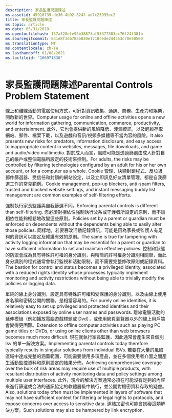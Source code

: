 ```yaml
---
description: 家長監護問題陳述
ms.assetid: 45918739-de36-4b92-824f-ad7c23995ec2
title: 家長監護問題陳述
ms.topic: article
ms.date: 05/31/2018
ms.openlocfilehash: 137a328efe96b38873af53377583ec76f24f381b
ms.sourcegitcommit: 831e8f3db78ab820e1710cede244553c70e50500
ms.translationtype: MT
ms.contentlocale: zh-TW
ms.lasthandoff: 01/08/2021
ms.locfileid: "106971830"
---
```

# <a name="parental-controls-problem-statement"></a><span data-ttu-id="6ea96-103">家長監護問題陳述</span><span class="sxs-lookup"><span data-stu-id="6ea96-103">Parental Controls Problem Statement</span></span>

<span data-ttu-id="6ea96-104">線上和離線活動的電腦使用方式，可針對資訊收集、通訊、商務、生產力和娛樂，開啟新的世界。</span><span class="sxs-lookup"><span data-stu-id="6ea96-104">Computer usage for online and offline activities opens a new world for information gathering, communication, commerce, productivity, and entertainment.</span></span> <span data-ttu-id="6ea96-105">此外，它也會提供新的風險降低、洩漏資訊，以及輕鬆存取網站、郵件、檔案下載，以及遊戲和音訊/視頻多媒體等不當內容的風險。</span><span class="sxs-lookup"><span data-stu-id="6ea96-105">It also presents new risks for predators, information disclosure, and easy access to inappropriate content in websites, messages, file downloads, and game and audio/video multimedia.</span></span> <span data-ttu-id="6ea96-106">對於成人而言，風險可能是透過篩選由成人針對自己的帳戶或整個電腦所設定的技術來控制。</span><span class="sxs-lookup"><span data-stu-id="6ea96-106">For adults, the risks may be controlled by filtering technologies configured by an adult for his or her own account, or for a computer as a whole.</span></span> <span data-ttu-id="6ea96-107">Cookie 管理、快顯封鎖程式、反垃圾郵件篩選器、受信任和封鎖的網站設定，以及立即訊息好友清單管理，都是自我篩選工作的常見範例。</span><span class="sxs-lookup"><span data-stu-id="6ea96-107">Cookie management, pop-up blockers, anti-spam filters, trusted and blocked website settings, and instant messaging buddy list management are common examples of self-filtering efforts.</span></span>

<span data-ttu-id="6ea96-108">強制執行家長監護與自我篩選不同。</span><span class="sxs-lookup"><span data-stu-id="6ea96-108">Enforcing parental controls is different than self-filtering.</span></span> <span data-ttu-id="6ea96-109">您必須對相依性強制執行父系或守護者所設定的原則，而不讓相依性能夠輕鬆地改變這些原則。</span><span class="sxs-lookup"><span data-stu-id="6ea96-109">Policies set by a parent or guardian must be enforced on dependents without the dependents being able to easily alter those policies.</span></span> <span data-ttu-id="6ea96-110">同樣地，若要篡改活動記錄資訊，可能是因為家長或監護人有足夠的資訊可以設定及維護有效的原則。</span><span class="sxs-lookup"><span data-stu-id="6ea96-110">The same is true for tampering with activity logging information that may be essential for a parent or guardian to have sufficient information to set and maintain effective policies.</span></span> <span data-ttu-id="6ea96-111">控制和狀態的防禦會成為具有特殊許可權的身分識別，與精簡的許可權身分識別相關聯，而此身分識別的程式通常會執行監視和活動限制，而不需要完整修改原則或記錄資料。</span><span class="sxs-lookup"><span data-stu-id="6ea96-111">The bastion for control and status becomes a privileged identity, associated with a reduced rights identity whose processes typically implement monitoring and activity restrictions without being able to trivially modify the policies or logging data.</span></span>

<span data-ttu-id="6ea96-112">單純的線上身分識別，設定具有特殊許可權和受保護的身分識別，以及由線上使用者名稱和密碼公開的關聯，是相當容易的。</span><span class="sxs-lookup"><span data-stu-id="6ea96-112">For purely online identities, it is relatively easy to set up privileged and protected identities and their associations exposed by online user names and passwords.</span></span> <span data-ttu-id="6ea96-113">離線電腦活動的延伸模組（例如播放電腦遊戲標題或 Dvd），或使用網頁瀏覽器以外的線上用戶端會變得更困難。</span><span class="sxs-lookup"><span data-stu-id="6ea96-113">Extension to offline computer activities such as playing PC game titles or DVDs, or using online clients other than web browsers becomes much more difficult.</span></span> <span data-ttu-id="6ea96-114">現在就執行家長監護，因此通常會產生來自個別 Isv 的單一解決方案。</span><span class="sxs-lookup"><span data-stu-id="6ea96-114">Implementing parental controls today therefore typically results in singular solutions from individual ISVs.</span></span> <span data-ttu-id="6ea96-115">若要在大量的風險區域中達成完整的涵蓋範圍，可能需要使用多項產品，並在多個使用者介面之間產生活動監控資料和原則設定的結果分佈。</span><span class="sxs-lookup"><span data-stu-id="6ea96-115">Achieving comprehensive coverage over the bulk of risk areas may require use of multiple products, with resultant distribution of activity monitoring data and policy settings among multiple user interfaces.</span></span> <span data-ttu-id="6ea96-116">此外，現今的解決方案通常必須在可能沒有足夠的內容來進行篩選或合法的通訊協定的軟體層級中執行，並公開對機密資料存取的疑慮。</span><span class="sxs-lookup"><span data-stu-id="6ea96-116">Also, solutions today often must be implemented in layers of software that may not have sufficient context for filtering or legal rights to protocols, and expose concerns over access to sensitive data.</span></span> <span data-ttu-id="6ea96-117">連結加密也可能會妨礙這類解決方案。</span><span class="sxs-lookup"><span data-stu-id="6ea96-117">Such solutions may also be hampered by link encryption.</span></span>

 

 



